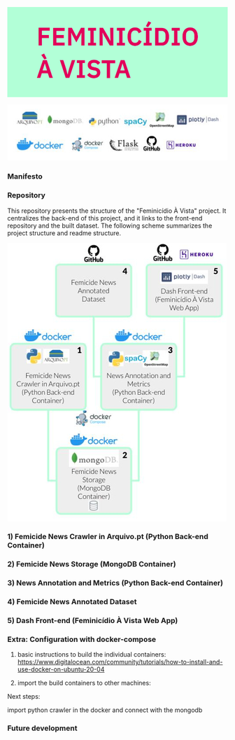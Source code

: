 ![main_title](https://github.com/paulafortuna/images/blob/main/main_title.png)

![main_icons](https://github.com/paulafortuna/images/blob/main/icons_2.jpg)

### Manifesto


### Repository
This repository presents the structure of the "Feminicídio À Vista" project. It centralizes the back-end of this project, and it links to the front-end repository and the built dataset. The following scheme summarizes the project structure and readme structure.

![project_structure](https://github.com/paulafortuna/images/blob/main/feminicidio(4).jpg)


### 1) Femicide News Crawler in Arquivo.pt (Python Back-end Container)
### 2) Femicide News Storage (MongoDB  Container)
### 3) News Annotation and Metrics (Python Back-end Container)
### 4) Femicide News Annotated Dataset
### 5) Dash Front-end (Feminicídio À Vista Web App)

### Extra: Configuration with docker-compose




1) basic instructions to build the individual containers:
https://www.digitalocean.com/community/tutorials/how-to-install-and-use-docker-on-ubuntu-20-04

2) import the build containers to other machines:

Next steps:

import python crawler in the docker and connect with the mongodb

### Future development
